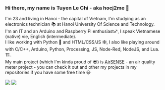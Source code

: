 ### Hi there, my name is Tuyen Le Chi - aka hocj2me 👋 
I'm 23 and living in Hanoi - the capital of Vietnam, I'm studying as an electronics technician :books: at Hanoi University Of Science and Technology.<br>
I'm an IT and an Arduino and Raspberry Pi enthusiast♐, I speak Vietnamese (native) vie, English (intermediate).<br>
I like working with Python :snake: and HTML/CSS/JS :spider_web:, I also like playing around with C/C++, Arduino, Python, Processing, JS, Node-Red, NodeJS, and Lua.🏗️.<br>
My main project (which I'm kinda proud of 😎) is [AirSENSE](https://github.com/Air-SENSE) - an air quality meter project - you can check it out and other my projects in my repositories if you have some free time :smiley:

<img align="center" src="https://github-readme-stats.vercel.app/api/top-langs/?username=hocj2me" /> <img align="center" src="https://github-readme-stats.vercel.app/api?username=hocj2me&show_icons=true" />
